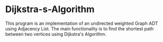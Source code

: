 # Dijkstra-s-Algorithm
This program is an implementation of an undirected weighted Graph ADT using Adjacency List. The main functionality is to find the shortest path between two vertices using Dijkstra's Algorithm.
